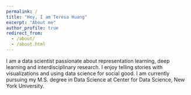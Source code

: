 ```yaml
---
permalink: /
title: "Hey, I am Teresa Huang"
excerpt: "About me"
author_profile: true
redirect_from: 
  - /about/
  - /about.html
---
```


I am a data scientist passionate about representation learning, deep learning and interdisciplinary research. I enjoy telling stories with visualizations and using data science for social good. I am currently pursuing my M.S. degree in Data Science at Center for Data Science, New York University.

